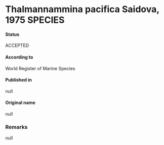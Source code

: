 Thalmannammina pacifica Saidova, 1975 SPECIES
=======

#### Status
ACCEPTED

#### According to
World Register of Marine Species

#### Published in
null

#### Original name
null

### Remarks
null